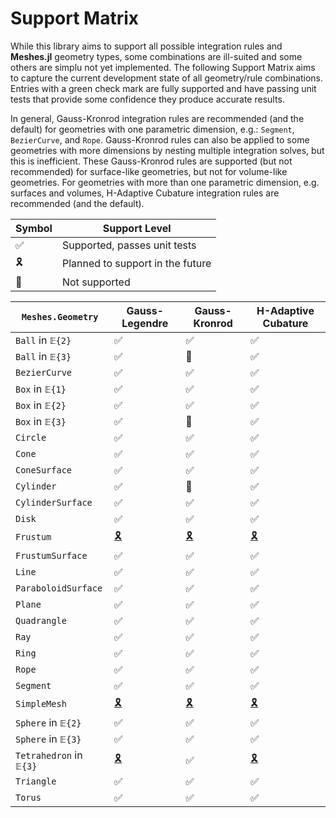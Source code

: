 # Support Matrix

While this library aims to support all possible integration rules and **Meshes.jl**
geometry types, some combinations are ill-suited and some others are simplu not yet
implemented. The following Support Matrix aims to capture the current development state of
all geometry/rule combinations. Entries with a green check mark are fully supported
and have passing unit tests that provide some confidence they produce accurate results.

In general, Gauss-Kronrod integration rules are recommended (and the default) for geometries
with one parametric dimension, e.g.: `Segment`, `BezierCurve`, and `Rope`. Gauss-Kronrod
rules can also be applied to some geometries with more dimensions by nesting multiple
integration solves, but this is inefficient. These Gauss-Kronrod rules are supported (but
not recommended) for surface-like geometries, but not for volume-like geometries. For
geometries with more than one parametric dimension, e.g. surfaces and volumes, H-Adaptive
Cubature integration rules are recommended (and the default).

| Symbol | Support Level |
|--------|---------|
| ✅ | Supported, passes unit tests |
| 🎗️ | Planned to support in the future |
| 🛑 | Not supported |

| `Meshes.Geometry` | Gauss-Legendre | Gauss-Kronrod | H-Adaptive Cubature |
|----------|----------------|---------------|---------------------|
| `Ball` in `𝔼{2}` | ✅ | ✅ | ✅ |
| `Ball` in `𝔼{3}` | ✅ | 🛑 | ✅ |
| `BezierCurve` | ✅ | ✅ | ✅ |
| `Box` in `𝔼{1}` | ✅ | ✅ | ✅ |
| `Box` in `𝔼{2}` | ✅ | ✅ | ✅ |
| `Box` in `𝔼{3}` | ✅ | 🛑 | ✅ |
| `Circle` | ✅ | ✅ | ✅ |
| `Cone` | ✅ | ✅ | ✅ |
| `ConeSurface` | ✅ | ✅ | ✅ |
| `Cylinder` | ✅ | 🛑 | ✅ |
| `CylinderSurface` | ✅ | ✅ | ✅ |
| `Disk` | ✅ | ✅ | ✅ |
| `Frustum` | [🎗️](https://github.com/mikeingold/MeshIntegrals.jl/issues/57) | [🎗️](https://github.com/mikeingold/MeshIntegrals.jl/issues/57) | [🎗️](https://github.com/mikeingold/MeshIntegrals.jl/issues/57) |
| `FrustumSurface` | ✅ | ✅ | ✅ |
| `Line` | ✅ | ✅ | ✅ |
| `ParaboloidSurface` | ✅ | ✅ | ✅ |
| `Plane` | ✅ | ✅ | ✅ |
| `Quadrangle` | ✅ | ✅ | ✅ |
| `Ray` | ✅ | ✅ | ✅ |
| `Ring` | ✅ | ✅ | ✅ |
| `Rope` | ✅ | ✅ | ✅ |
| `Segment` | ✅ | ✅ | ✅ |
| `SimpleMesh` | [🎗️](https://github.com/mikeingold/MeshIntegrals.jl/issues/27) | [🎗️](https://github.com/mikeingold/MeshIntegrals.jl/issues/27) | [🎗️](https://github.com/mikeingold/MeshIntegrals.jl/issues/27) |
| `Sphere` in `𝔼{2}` | ✅ | ✅ | ✅ |
| `Sphere` in `𝔼{3}` | ✅ | ✅ | ✅ |
| `Tetrahedron` in `𝔼{3}` | [🎗️](https://github.com/mikeingold/MeshIntegrals.jl/issues/40) | ✅ | [🎗️](https://github.com/mikeingold/MeshIntegrals.jl/issues/40) |
| `Triangle` | ✅ | ✅ | ✅ |
| `Torus` | ✅ | ✅ | ✅ |
